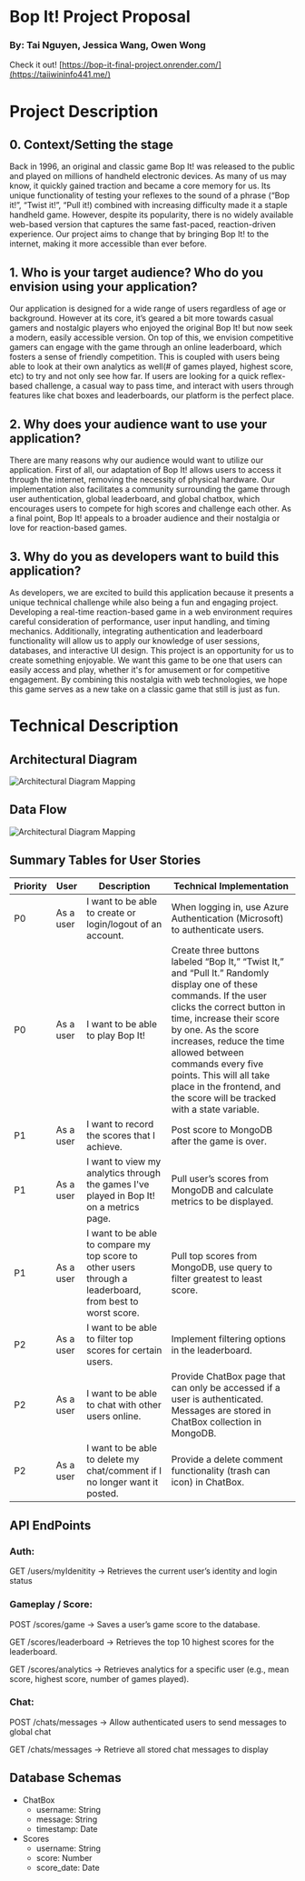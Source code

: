 # Bop It! Project Proposal
### By: Tai Nguyen, Jessica Wang, Owen Wong
Check it out! [https://bop-it-final-project.onrender.com/](https://taiiwininfo441.me/)

# Project Description
## 0. Context/Setting the stage
Back in 1996, an original and classic game Bop It! was released to the public and played
on millions of handheld electronic devices. As many of us may know, it quickly gained traction
and became a core memory for us. Its unique functionality of testing your reflexes to the sound
of a phrase (“Bop it!”, “Twist it!”, “Pull it!) combined with increasing difficulty made it a staple
handheld game. However, despite its popularity, there is no widely available web-based version
that captures the same fast-paced, reaction-driven experience. Our project aims to change that by
bringing Bop It! to the internet, making it more accessible than ever before.

## 1. Who is your target audience? Who do you envision using your application?
Our application is designed for a wide range of users regardless of age or background.
However at its core, it’s geared a bit more towards casual gamers and nostalgic players who
enjoyed the original Bop It! but now seek a modern, easily accessible version. On top of this, we
envision competitive gamers can engage with the game through an online leaderboard, which
fosters a sense of friendly competition. This is coupled with users being able to look at their own
analytics as well(# of games played, highest score, etc) to try and not only see how far. If users
are looking for a quick reflex-based challenge, a casual way to pass time, and interact with users
through features like chat boxes and leaderboards, our platform is the perfect place.

## 2. Why does your audience want to use your application?
There are many reasons why our audience would want to utilize our application. First of
all, our adaptation of Bop It! allows users to access it through the internet, removing the
necessity of physical hardware. Our implementation also facilitates a community surrounding the
game through user authentication, global leaderboard, and global chatbox, which encourages
users to compete for high scores and challenge each other. As a final point, Bop It! appeals to a
broader audience and their nostalgia or love for reaction-based games.

## 3. Why do you as developers want to build this application?
As developers, we are excited to build this application because it presents a unique
technical challenge while also being a fun and engaging project. Developing a real-time
reaction-based game in a web environment requires careful consideration of performance, user
input handling, and timing mechanics. Additionally, integrating authentication and leaderboard
functionality will allow us to apply our knowledge of user sessions, databases, and interactive UI
design. This project is an opportunity for us to create something enjoyable. We want this game to
be one that users can easily access and play, whether it's for amusement or for competitive
engagement. By combining this nostalgia with web technologies, we hope this game serves as a
new take on a classic game that still is just as fun.

# Technical Description

## Architectural Diagram
![Architectural Diagram Mapping](./imgs/arch-diagram.png)

## Data Flow
![Architectural Diagram Mapping](./imgs/dataflow.png)


## Summary Tables for User Stories
| Priority | User | Description | Technical Implementation |
|----------|------|-------------|--------------------------|
| P0 | As a user | I want to be able to create or login/logout of an account. | When logging in, use Azure Authentication (Microsoft) to authenticate users. |
| P0 | As a user | I want to be able to play Bop It! | Create three buttons labeled “Bop It,” “Twist It,” and “Pull It.” Randomly display one of these commands. If the user clicks the correct button in time, increase their score by one. As the score increases, reduce the time allowed between commands every five points. This will all take place in the frontend, and the score will be tracked with a state variable. |
| P1 | As a user | I want to record the scores that I achieve. | Post score to MongoDB after the game is over. |
| P1 | As a user | I want to view my analytics through the games I've played in Bop It! on a metrics page. | Pull user’s scores from MongoDB and calculate metrics to be displayed. |
| P1 | As a user | I want to be able to compare my top score to other users through a leaderboard, from best to worst score. | Pull top scores from MongoDB, use query to filter greatest to least score. |
| P2 | As a user | I want to be able to filter top scores for certain users. | Implement filtering options in the leaderboard. |
| P2 | As a user | I want to be able to chat with other users online. | Provide ChatBox page that can only be accessed if a user is authenticated. Messages are stored in ChatBox collection in MongoDB. |
| P2 | As a user | I want to be able to delete my chat/comment if I no longer want it posted. | Provide a delete comment functionality (trash can icon) in ChatBox. |


## API EndPoints
### Auth:

GET /users/myIdenitity →  Retrieves the current user’s identity and login status


### Gameplay / Score:

POST /scores/game → Saves a user’s game score to the database.

GET /scores/leaderboard → Retrieves the top 10 highest scores for the leaderboard.

GET /scores/analytics → Retrieves analytics for a specific user (e.g., mean score, highest score, number of games played).


### Chat:

POST /chats/messages → Allow authenticated users to send messages to global chat

GET /chats/messages → Retrieve all stored chat messages to display


## Database Schemas
- ChatBox
    * username: String
    * message: String
    * timestamp: Date
- Scores
    * username: String
    * score: Number
    * score_date: Date
